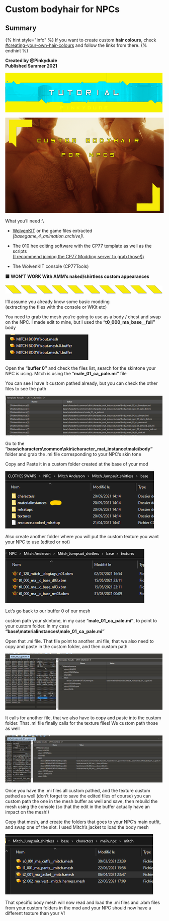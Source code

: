 # Custom bodyhair for NPCs

## Summary <a href="#summary" id="summary"></a>

{% hint style="info" %}
If you want to create custom **hair colours**, check [#creating-your-own-hair-colours](../../materials/cyberpunk-hair-material.md#creating-your-own-hair-colours "mention") and follow the links from there.
{% endhint %}

**Created by @Pinkydude**\
**Published Summer 2021**

![](<../../../.gitbook/assets/0 (1)>)

![](<../../../.gitbook/assets/1 (1)>)

What you’ll need :\


* [WolvenKIT](https://github.com/WolvenKit/WolvenKit/releases) or the game files extracted\
  _\[basegame\_4\_animation.archive]_\

* The 010 hex editing software with the CP77 template as well as the scripts\
  [(I recommend joining the CP77 Modding server to grab those!)](https://discord.gg/fvNFPhJh8h)\

* The WolvenKIT console (CP77Tools)

**🟨 WON’T WORK With AMM’s naked/shirtless custom appearances**

![](<../../../.gitbook/assets/2 (1)>)

I’ll assume you already know some basic modding\
(extracting the files with the console or WKit etc)

You need to grab the mesh you’re going to use as a body / chest and swap on the NPC. I made edit to mine, but I used the “**t0\_000\_ma\_base\_\_full”** body

![](<../../../.gitbook/assets/3 (1)>)

Open the “**buffer 0″** and check the files list, search for the skintone your NPC is using. Mitch is using the “**male\_01\_ca\_pale.mi”** file

You can see I have it custom pathed already, but you can check the other files to see the path

![](<../../../.gitbook/assets/4 (2)>)

Go to the “**base\characters\common\skin\character\_mat\_instance\male\body”** folder and grab the .mi file corresponding to your NPC’s skin tone

Copy and Paste it in a custom folder created at the base of your mod

![](<../../../.gitbook/assets/5 (1)>)

Also create another folder where you will put the custom texture you want your NPC to use (edited or not)

![](<../../../.gitbook/assets/6 (2)>)

Let’s go back to our buffer 0 of our mesh

custom path your skintone, in my case “**male\_01\_ca\_pale.mi”**, to point to your custom folder. In my case **“base\materialinstances\male\_01\_ca\_pale.mi”**

Open that .mi file. That file point to another .mi file, that we also need to copy and paste in the custom folder, and then custom path

![](../../../.gitbook/assets/7)

It calls for another file, that we also have to copy and paste into the custom folder. That .mi file finally calls for the texture files! We custom path those as well

![](../../../.gitbook/assets/8)

Once you have the .mi files all custom pathed, and the texture custom pathed as well (don’t forget to save the edited files of course) you can custom path the one in the mesh buffer as well and save, then rebuild the mesh using the console (so that the edit in the buffer actually have an impact on the mesh!)

Copy that mesh, and create the folders that goes to your NPC’s main outfit, and swap one of the slot. I used Mitch’s jacket to load the body mesh

![](../../../.gitbook/assets/9)

That specific body mesh will now read and load the .mi files and .xbm files from your custom folders in the mod and your NPC should now have a different texture than your V!
